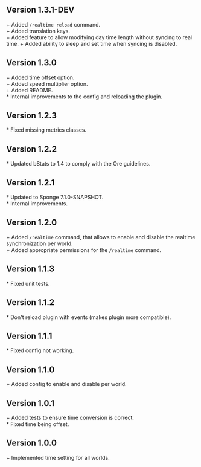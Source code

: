 Version 1.3.1-DEV
-----------------

\+ Added `/realtime reload` command.  
\+ Added translation keys.  
\+ Added feature to allow modifying day time length without syncing to real time.
\+ Added ability to sleep and set time when syncing is disabled.  


Version 1.3.0
-------------

\+ Added time offset option.  
\+ Added speed multiplier option.  
\+ Added README.  
\* Internal improvements to the config and reloading the plugin.    


Version 1.2.3
-------------

\* Fixed missing metrics classes.  


Version 1.2.2
-------------

\* Updated bStats to 1.4 to comply with the Ore guidelines.  


Version 1.2.1
-------------

\* Updated to Sponge 7.1.0-SNAPSHOT.  
\* Internal improvements.    


Version 1.2.0
-------------

\+ Added `/realtime` command, that allows to enable and disable the realtime synchronization per world.  
\+ Added appropriate permissions for the `/realtime` command.  


Version 1.1.3
-------------

\* Fixed unit tests.  


Version 1.1.2
-------------

\* Don't reload plugin with events (makes plugin more compatible).  


Version 1.1.1
-------------

\* Fixed config not working.  


Version 1.1.0
-------------

\+ Added config to enable and disable per world.  


Version 1.0.1
-------------

\+ Added tests to ensure time conversion is correct.  
\* Fixed time being offset.  


Version 1.0.0
-------------

\+ Implemented time setting for all worlds.  
